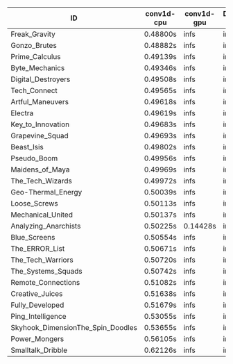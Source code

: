 |ID|conv1d-cpu|conv1d-gpu|DWSPConv2D-gpu|gemm-gpu|avg|
|-|-|-|-|-|-|
|Freak_Gravity|0.48800s|infs|infs|4.80626s|infs|
|Gonzo_Brutes|0.48882s|infs|infs|4.65264s|infs|
|Prime_Calculus|0.49139s|infs|infs|24.72385s|infs|
|Byte_Mechanics|0.49346s|infs|infs|4.67511s|infs|
|Digital_Destroyers|0.49508s|infs|infs|4.64521s|infs|
|Tech_Connect|0.49565s|infs|infs|4.82377s|infs|
|Artful_Maneuvers|0.49618s|infs|infs|4.64777s|infs|
|Electra|0.49619s|infs|infs|4.92176s|infs|
|Key_to_Innovation|0.49683s|infs|infs|4.63423s|infs|
|Grapevine_Squad|0.49693s|infs|infs|4.66676s|infs|
|Beast_Isis|0.49802s|infs|infs|4.68774s|infs|
|Pseudo_Boom|0.49956s|infs|infs|4.66080s|infs|
|Maidens_of_Maya|0.49969s|infs|infs|4.80557s|infs|
|The_Tech_Wizards|0.49972s|infs|infs|4.82448s|infs|
|Geo-Thermal_Energy|0.50039s|infs|infs|4.65077s|infs|
|Loose_Screws|0.50113s|infs|infs|4.72910s|infs|
|Mechanical_United|0.50137s|infs|infs|4.73390s|infs|
|Analyzing_Anarchists|0.50225s|0.14428s|infs|4.77791s|infs|
|Blue_Screens|0.50554s|infs|infs|4.65814s|infs|
|The_ERROR_List|0.50671s|infs|infs|4.69296s|infs|
|The_Tech_Warriors|0.50720s|infs|infs|4.74539s|infs|
|The_Systems_Squads|0.50742s|infs|infs|4.82620s|infs|
|Remote_Connections|0.51082s|infs|infs|4.82134s|infs|
|Creative_Juices|0.51638s|infs|infs|4.82442s|infs|
|Fully_Developed|0.51679s|infs|infs|4.85768s|infs|
|Ping_Intelligence|0.53055s|infs|infs|4.85197s|infs|
|Skyhook_DimensionThe_Spin_Doodles|0.53655s|infs|infs|4.81642s|infs|
|Power_Mongers|0.56105s|infs|infs|4.80133s|infs|
|Smalltalk_Dribble|0.62126s|infs|infs|4.69805s|infs|
